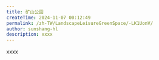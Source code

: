 ```yaml
---
title: 矿山公园
createTime: 2024-11-07 00:12:49
permalink: /zh-TW/LandscapeLeisureGreenSpace/-LK1UonV/
author: sunshang-hl
description: xxxx
---
```


xxxx